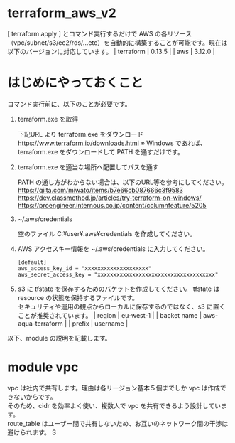 # terraform_aws_v2
[ terraform apply ] とコマンド実行するだけで AWS の各リソース（vpc/subnet/s3/ec2/rds/...etc）を自動的に構築することが可能です。現在は以下のバージョンに対応しています。
| terraform | 0.13.5 |
| aws       | 3.12.0 |

# はじめにやっておくこと
コマンド実行前に、以下のことが必要です。
1. terraform.exe を取得

    下記URL より terraform.exe をダウンロード
    https://www.terraform.io/downloads.html
    ※ Windows であれば、terraform.exe をダウンロードして PATH を通すだけです。

2. terraform.exe を適当な場所へ配置してパスを通す

    PATH の通し方がわからない場合は、以下のURL等を参考にしてください。
    https://qiita.com/miwato/items/b7e66cb087666c3f9583
    https://dev.classmethod.jp/articles/try-terraform-on-windows/
    https://proengineer.internous.co.jp/content/columnfeature/5205

3. ~/.aws/credentials

    空のファイル C:¥user¥.aws¥credentials を作成してください。

4. AWS アクセスキー情報を ~/.aws/credentials に入力してください。
    ```
    [default]
    aws_access_key_id = "xxxxxxxxxxxxxxxxxxxx"
    aws_secret_access_key = "xxxxxxxxxxxxxxxxxxxxxxxxxxxxxxxxxxxxx"
    ```
5. s3 に tfstate を保存するためのバケットを作成してください。
    tfstate は resource の状態を保持するファイルです。<br>
    セキュリティや運用の観点からローカルに保存するのではなく、s3 に置くことが推奨されています。
    | region | eu-west-1 |
    | backet name | aws-aqua-terraform |
    | prefix       | username |

以下、module の説明を記載します。

# module vpc
vpc は社内で共有します。理由は各リージョン基本５個までしか vpc は作成できないからです。<br>
そのため、cidr を効率よく使い、複数人で vpc を共有できるよう設計しています。<br>
route_table はユーザー間で共有しないため、お互いのネットワーク間の干渉は避けられます。
S
